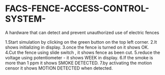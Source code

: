 # FACS-FENCE-ACCESS-CONTROL-SYSTEM-
A hardware that can detect and prevent unauthorized use of electric fences

1.Start simulation by clicking on the green button on the top left corner.
2.It shows initializing in display.
3.once the fence is turned on it shows OK.
4.Cut the fence using slide switch , it shows fence as been cut.
5.reduce the voltage using potentiometer - it shows WEEK in display.
6.If the smoke is more than 1 ppm it shows SMOKE DETECTED.
7.by activating the motion censor it shows MOTION DETECTED when detected.
